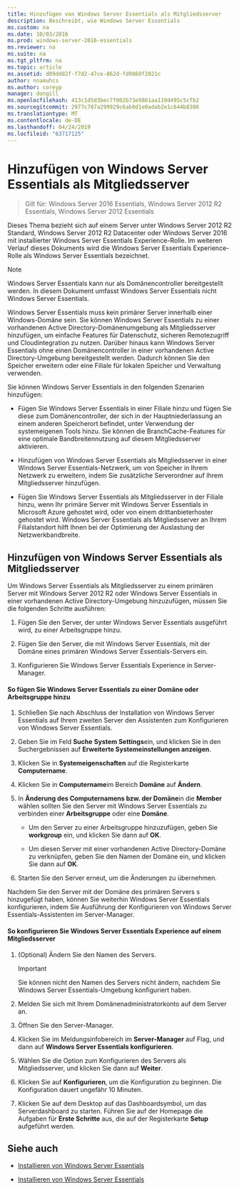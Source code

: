 ```yaml
---
title: Hinzufügen von Windows Server Essentials als Mitgliedsserver
description: Beschreibt, wie Windows Server Essentials
ms.custom: na
ms.date: 10/03/2016
ms.prod: windows-server-2016-essentials
ms.reviewer: na
ms.suite: na
ms.tgt_pltfrm: na
ms.topic: article
ms.assetid: d09dd82f-f7d2-47ce-862d-fd9869f2021c
author: nnamuhcs
ms.author: coreyp
manager: dongill
ms.openlocfilehash: 413c1d5d3bec7f002b73e9861aa119d495c5cfb2
ms.sourcegitcommit: 2977c707a299929c6ab0d1e0adab2e1c644b8306
ms.translationtype: MT
ms.contentlocale: de-DE
ms.lasthandoff: 04/24/2019
ms.locfileid: "63717125"
---
```

# <a name="add-windows-server-essentials-as-a-member-server"></a>Hinzufügen von Windows Server Essentials als Mitgliedsserver

>Gilt für: Windows Server 2016 Essentials, Windows Server 2012 R2 Essentials, Windows Server 2012 Essentials

Dieses Thema bezieht sich auf einem Server unter Windows Server 2012 R2 Standard, Windows Server 2012 R2 Datacenter oder Windows Server 2016 mit installierter Windows Server Essentials Experience-Rolle. Im weiteren Verlauf dieses Dokuments wird die Windows Server Essentials Experience-Rolle als Windows Server Essentials bezeichnet.  
  
> [!NOTE]
>   Windows Server Essentials kann nur als Domänencontroller bereitgestellt werden. In diesem Dokument umfasst Windows Server Essentials nicht Windows Server Essentials.  
  
 Windows Server Essentials muss kein primärer Server innerhalb einer Windows-Domäne sein. Sie können Windows Server Essentials zu einer vorhandenen Active Directory-Domänenumgebung als Mitgliedsserver hinzufügen, um einfache Features für Datenschutz, sicheren Remotezugriff und Cloudintegration zu nutzen. Darüber hinaus kann Windows Server Essentials ohne einen Domänencontroller in einer vorhandenen Active Directory-Umgebung bereitgestellt werden. Dadurch können Sie den Speicher erweitern oder eine Filiale für lokalen Speicher und Verwaltung verwenden.  
  
 Sie können Windows Server Essentials in den folgenden Szenarien hinzufügen:  
  
-   Fügen Sie Windows Server Essentials in einer Filiale hinzu und fügen Sie diese zum Domänencontroller, der sich in der Hauptniederlassung an einem anderen Speicherort befindet, unter Verwendung der systemeigenen Tools hinzu. Sie können die BranchCache-Features für eine optimale Bandbreitennutzung auf diesem Mitgliedsserver aktivieren.  
  
-   Hinzufügen von Windows Server Essentials als Mitgliedsserver in einer Windows Server Essentials-Netzwerk, um von Speicher in Ihrem Netzwerk zu erweitern, indem Sie zusätzliche Serverordner auf Ihrem Mitgliedsserver hinzufügen.  
  
-   Fügen Sie Windows Server Essentials als Mitgliedsserver in der Filiale hinzu, wenn Ihr primäre Server mit Windows Server Essentials in Microsoft Azure gehostet wird, oder von einem drittanbieterhoster gehostet wird. Windows Server Essentials als Mitgliedsserver an Ihrem Filialstandort hilft Ihnen bei der Optimierung der Auslastung der Netzwerkbandbreite.  
  
## <a name="adding-windows-server-essentials-as-a-member-server"></a>Hinzufügen von Windows Server Essentials als Mitgliedsserver  
 Um Windows Server Essentials als Mitgliedsserver zu einem primären Server mit Windows Server 2012 R2 oder Windows Server Essentials in einer vorhandenen Active Directory-Umgebung hinzuzufügen, müssen Sie die folgenden Schritte ausführen:  
  
1.  Fügen Sie den Server, der unter Windows Server Essentials ausgeführt wird, zu einer Arbeitsgruppe hinzu.  
  
2.  Fügen Sie den Server, die mit Windows Server Essentials, mit der Domäne eines primären Windows Server Essentials-Servers ein.  
  
3.  Konfigurieren Sie Windows Server Essentials Experience in Server-Manager.  
  
#### <a name="to-join-windows-server-essentials-to-a-workgroup-or-domain"></a>So fügen Sie Windows Server Essentials zu einer Domäne oder Arbeitsgruppe hinzu  
  
1.  Schließen Sie nach Abschluss der Installation von Windows Server Essentials auf Ihrem zweiten Server den Assistenten zum Konfigurieren von Windows Server Essentials.  
  
2.  Geben Sie im Feld **Suche** **System Settings**ein, und klicken Sie in den Suchergebnissen auf **Erweiterte Systemeinstellungen anzeigen**.  
  
3.  Klicken Sie in **Systemeigenschaften** auf die Registerkarte **Computername**.  
  
4.  Klicken Sie in **Computername**im Bereich **Domäne** auf **Ändern**.  
  
5.  In **Änderung des Computernamens bzw. der Domäne**in die **Member** wählen sollten Sie den Server mit Windows Server Essentials zu verbinden einer **Arbeitsgruppe** oder eine **Domäne**.  
  
    -   Um den Server zu einer Arbeitsgruppe hinzuzufügen, geben Sie **workgroup** ein, und klicken Sie dann auf **OK**.  
  
    -   Um diesen Server mit einer vorhandenen Active Directory-Domäne zu verknüpfen, geben Sie den Namen der Domäne ein, und klicken Sie dann auf **OK**.  
  
6.  Starten Sie den Server erneut, um die Änderungen zu übernehmen.  
  
 Nachdem Sie den Server mit der Domäne des primären Servers s hinzugefügt haben, können Sie weiterhin Windows Server Essentials konfigurieren, indem Sie Ausführung der Konfigurieren von Windows Server Essentials-Assistenten im Server-Manager.  
  
#### <a name="to-configure-windows-server-essentials-experience-on-a-member-server"></a>So konfigurieren Sie Windows Server Essentials Experience auf einem Mitgliedsserver  
  
1.  (Optional) Ändern Sie den Namen des Servers.  
  
    > [!IMPORTANT]
    >  Sie können nicht den Namen des Servers nicht ändern, nachdem Sie Windows Server Essentials-Umgebung konfiguriert haben.  
  
2.  Melden Sie sich mit Ihrem Domänenadministratorkonto auf dem Server an.  
  
3.  Öffnen Sie den Server-Manager.  
  
4.  Klicken Sie im Meldungsinfobereich im **Server-Manager** auf Flag, und dann auf **Windows Server Essentials konfigurieren**.  
  
5.  Wählen Sie die Option zum Konfigurieren des Servers als Mitgliedsserver, und klicken Sie dann auf **Weiter**.  
  
6.  Klicken Sie auf **Konfigurieren**, um die Konfiguration zu beginnen. Die Konfiguration dauert ungefähr 10 Minuten.  
  
7.  Klicken Sie auf dem Desktop auf das Dashboardsymbol, um das Serverdashboard zu starten. Führen Sie auf der Homepage die Aufgaben für **Erste Schritte** aus, die auf der Registerkarte **Setup** aufgeführt werden.  
  
## <a name="see-also"></a>Siehe auch  
  

-   [Installieren von Windows Server Essentials](Install-Windows-Server-Essentials.md)

-   [Installieren von Windows Server Essentials](../install/Install-Windows-Server-Essentials.md)

